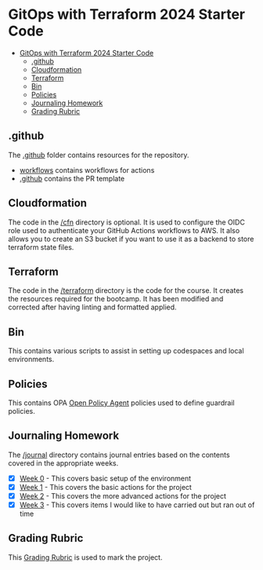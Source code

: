 # GitOps with Terraform 2024 Starter Code

- [GitOps with Terraform 2024 Starter Code](#gitops-with-terraform-2024-starter-code)
  - [.github](#github)
  - [Cloudformation](#cloudformation)
  - [Terraform](#terraform)
  - [Bin](#bin)
  - [Policies](#policies)
  - [Journaling Homework](#journaling-homework)
  - [Grading Rubric](#grading-rubric)

## .github

The [.github](./github/) folder contains resources for the repository.

- [workflows](.github/workflows/) contains workflows for actions
- [.github](./github/) contains the PR template

## Cloudformation

The code in the [/cfn](./cfn/) directory is optional. It is used to configure the OIDC role used to authenticate your GitHub Actions workflows to AWS. It also allows you to create an S3 bucket if you want to use it as a backend to store terraform state files.

## Terraform

The code in the [/terraform](./terraform/) directory is the code for the course. It creates the resources required for the bootcamp. It has been modified and corrected after having linting and formatted applied.

## Bin

This contains various scripts to assist in setting up codespaces and local environments.

## Policies

This contains OPA [Open Policy Agent](https://www.openpolicyagent.org/docs/latest/policy-language/) policies used to define guardrail policies.

## Journaling Homework

The [/journal](./journal/) directory contains journal entries based on the contents covered in the appropriate weeks.

- [X] [Week 0](journal/week0.md) - This covers basic setup of the environment
- [X] [Week 1](journal/week1.md) - This covers the basic actions for the project
- [X] [Week 2](journal/week2.md) - This covers the more advanced actions for the project
- [X] [Week 3](journal/week3.md) - This covers items I would like to have carried out but ran out of time

## Grading Rubric

This [Grading Rubric](https://docs.google.com/spreadsheets/d/1rzgmrz60tY4HzUiJ_Cc4_W6dPRW9_j8avzOubugnCns/edit?usp=sharing) is used to mark the project.
